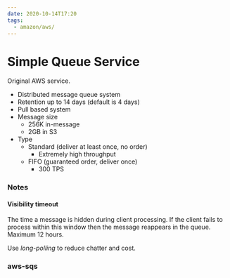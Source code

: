 ```yaml
---
date: 2020-10-14T17:20
tags:
  - amazon/aws/
---
```


# Simple Queue Service

Original AWS service.

* Distributed message queue system
* Retention up to 14 days (default is 4 days)
* Pull based system
* Message size
  * 256K in-message
  * 2GB in S3
* Type
  * Standard (deliver at least once, no order)
    * Extremely high throughput
  * FIFO (guaranteed order, deliver once)
    * 300 TPS

### Notes
#### Visibility timeout 
The time a message is hidden during client processing. If the client fails to process within this window then the message reappears in the queue.   
Maximum 12 hours.

Use *long-polling* to reduce chatter and cost.

### aws-sqs